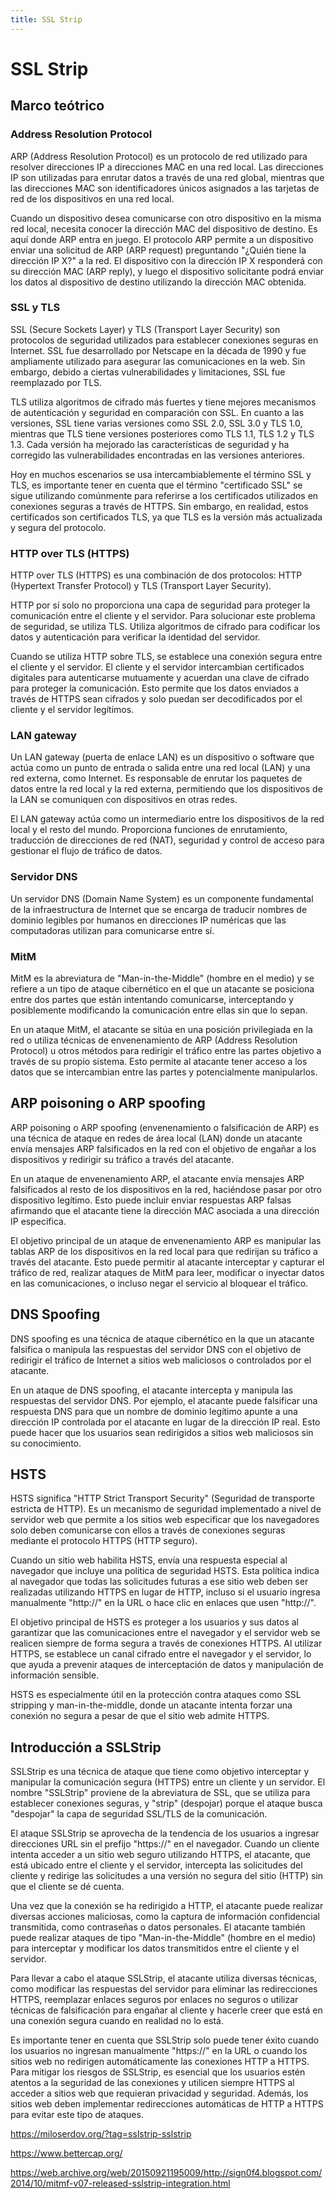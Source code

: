 ```yaml
---
title: SSL Strip
---
```


# SSL Strip

## Marco teótrico

### Address Resolution Protocol

ARP (Address Resolution Protocol) es un protocolo de red utilizado para resolver direcciones IP a direcciones MAC en una red local. Las direcciones IP son utilizadas para enrutar datos a través de una red global, mientras que las direcciones MAC son identificadores únicos asignados a las tarjetas de red de los dispositivos en una red local.

Cuando un dispositivo desea comunicarse con otro dispositivo en la misma red local, necesita conocer la dirección MAC del dispositivo de destino. Es aquí donde ARP entra en juego. El protocolo ARP permite a un dispositivo enviar una solicitud de ARP (ARP request) preguntando "¿Quién tiene la dirección IP X?" a la red. El dispositivo con la dirección IP X responderá con su dirección MAC (ARP reply), y luego el dispositivo solicitante podrá enviar los datos al dispositivo de destino utilizando la dirección MAC obtenida.


### SSL y TLS

SSL (Secure Sockets Layer) y TLS (Transport Layer Security) son protocolos de seguridad utilizados para establecer conexiones seguras en Internet. SSL fue desarrollado por Netscape en la década de 1990 y fue ampliamente utilizado para asegurar las comunicaciones en la web. Sin embargo, debido a ciertas vulnerabilidades y limitaciones, SSL fue reemplazado por TLS. 

TLS utiliza algoritmos de cifrado más fuertes y tiene mejores mecanismos de autenticación y seguridad en comparación con SSL. En cuanto a las versiones, SSL tiene varias versiones como SSL 2.0, SSL 3.0 y TLS 1.0, mientras que TLS tiene versiones posteriores como TLS 1.1, TLS 1.2 y TLS 1.3. Cada versión ha mejorado las características de seguridad y ha corregido las vulnerabilidades encontradas en las versiones anteriores.

Hoy en muchos escenarios se usa intercambiablemente el término SSL y TLS, es importante tener en cuenta que el término "certificado SSL" se sigue utilizando comúnmente para referirse a los certificados utilizados en conexiones seguras a través de HTTPS. Sin embargo, en realidad, estos certificados son certificados TLS, ya que TLS es la versión más actualizada y segura del protocolo.


### HTTP over TLS (HTTPS)

HTTP over TLS (HTTPS) es una combinación de dos protocolos: HTTP (Hypertext Transfer Protocol) y TLS (Transport Layer Security). 

HTTP por sí solo no proporciona una capa de seguridad para proteger la comunicación entre el cliente y el servidor. Para solucionar este problema de seguridad, se utiliza TLS. Utiliza algoritmos de cifrado para codificar los datos y autenticación para verificar la identidad del servidor.

Cuando se utiliza HTTP sobre TLS, se establece una conexión segura entre el cliente y el servidor. El cliente y el servidor intercambian certificados digitales para autenticarse mutuamente y acuerdan una clave de cifrado para proteger la comunicación. Esto permite que los datos enviados a través de HTTPS sean cifrados y solo puedan ser decodificados por el cliente y el servidor legítimos.


### LAN gateway

Un LAN gateway (puerta de enlace LAN) es un dispositivo o software que actúa como un punto de entrada o salida entre una red local (LAN) y una red externa, como Internet. Es responsable de enrutar los paquetes de datos entre la red local y la red externa, permitiendo que los dispositivos de la LAN se comuniquen con dispositivos en otras redes.

El LAN gateway actúa como un intermediario entre los dispositivos de la red local y el resto del mundo. Proporciona funciones de enrutamiento, traducción de direcciones de red (NAT), seguridad y control de acceso para gestionar el flujo de tráfico de datos.


### Servidor DNS

Un servidor DNS (Domain Name System) es un componente fundamental de la infraestructura de Internet que se encarga de traducir nombres de dominio legibles por humanos en direcciones IP numéricas que las computadoras utilizan para comunicarse entre sí.


### MitM

MitM es la abreviatura de "Man-in-the-Middle" (hombre en el medio) y se refiere a un tipo de ataque cibernético en el que un atacante se posiciona entre dos partes que están intentando comunicarse, interceptando y posiblemente modificando la comunicación entre ellas sin que lo sepan.

En un ataque MitM, el atacante se sitúa en una posición privilegiada en la red o utiliza técnicas de envenenamiento de ARP (Address Resolution Protocol) u otros métodos para redirigir el tráfico entre las partes objetivo a través de su propio sistema. Esto permite al atacante tener acceso a los datos que se intercambian entre las partes y potencialmente manipularlos.


## ARP poisoning o ARP spoofing 

ARP poisoning o ARP spoofing (envenenamiento o falsificación de ARP) es una técnica de ataque en redes de área local (LAN) donde un atacante envía mensajes ARP falsificados en la red con el objetivo de engañar a los dispositivos y redirigir su tráfico a través del atacante.

En un ataque de envenenamiento ARP, el atacante envía mensajes ARP falsificados al resto de los dispositivos en la red, haciéndose pasar por otro dispositivo legítimo. Esto puede incluir enviar respuestas ARP falsas afirmando que el atacante tiene la dirección MAC asociada a una dirección IP específica.

El objetivo principal de un ataque de envenenamiento ARP es manipular las tablas ARP de los dispositivos en la red local para que redirijan su tráfico a través del atacante. Esto puede permitir al atacante interceptar y capturar el tráfico de red, realizar ataques de MitM para leer, modificar o inyectar datos en las comunicaciones, o incluso negar el servicio al bloquear el tráfico.


## DNS Spoofing

DNS spoofing es una técnica de ataque cibernético en la que un atacante falsifica o manipula las respuestas del servidor DNS con el objetivo de redirigir el tráfico de Internet a sitios web maliciosos o controlados por el atacante.

En un ataque de DNS spoofing, el atacante intercepta y manipula las respuestas del servidor DNS. Por ejemplo, el atacante puede falsificar una respuesta DNS para que un nombre de dominio legítimo apunte a una dirección IP controlada por el atacante en lugar de la dirección IP real. Esto puede hacer que los usuarios sean redirigidos a sitios web maliciosos sin su conocimiento.

## HSTS

HSTS significa "HTTP Strict Transport Security" (Seguridad de transporte estricta de HTTP). Es un mecanismo de seguridad implementado a nivel de servidor web que permite a los sitios web especificar que los navegadores solo deben comunicarse con ellos a través de conexiones seguras mediante el protocolo HTTPS (HTTP seguro).

Cuando un sitio web habilita HSTS, envía una respuesta especial al navegador que incluye una política de seguridad HSTS. Esta política indica al navegador que todas las solicitudes futuras a ese sitio web deben ser realizadas utilizando HTTPS en lugar de HTTP, incluso si el usuario ingresa manualmente "http://" en la URL o hace clic en enlaces que usen "http://".

El objetivo principal de HSTS es proteger a los usuarios y sus datos al garantizar que las comunicaciones entre el navegador y el servidor web se realicen siempre de forma segura a través de conexiones HTTPS. Al utilizar HTTPS, se establece un canal cifrado entre el navegador y el servidor, lo que ayuda a prevenir ataques de interceptación de datos y manipulación de información sensible.

HSTS es especialmente útil en la protección contra ataques como SSL stripping y man-in-the-middle, donde un atacante intenta forzar una conexión no segura a pesar de que el sitio web admite HTTPS.


## Introducción a SSLStrip

SSLStrip es una técnica de ataque que tiene como objetivo interceptar y manipular la comunicación segura (HTTPS) entre un cliente y un servidor. El nombre "SSLStrip" proviene de la abreviatura de SSL, que se utiliza para establecer conexiones seguras, y "strip" (despojar) porque el ataque busca "despojar" la capa de seguridad SSL/TLS de la comunicación.

El ataque SSLStrip se aprovecha de la tendencia de los usuarios a ingresar direcciones URL sin el prefijo "https://" en el navegador. Cuando un cliente intenta acceder a un sitio web seguro utilizando HTTPS, el atacante, que está ubicado entre el cliente y el servidor, intercepta las solicitudes del cliente y redirige las solicitudes a una versión no segura del sitio (HTTP) sin que el cliente se dé cuenta.

Una vez que la conexión se ha redirigido a HTTP, el atacante puede realizar diversas acciones maliciosas, como la captura de información confidencial transmitida, como contraseñas o datos personales. El atacante también puede realizar ataques de tipo "Man-in-the-Middle" (hombre en el medio) para interceptar y modificar los datos transmitidos entre el cliente y el servidor.

Para llevar a cabo el ataque SSLStrip, el atacante utiliza diversas técnicas, como modificar las respuestas del servidor para eliminar las redirecciones HTTPS, reemplazar enlaces seguros por enlaces no seguros o utilizar técnicas de falsificación para engañar al cliente y hacerle creer que está en una conexión segura cuando en realidad no lo está.

Es importante tener en cuenta que SSLStrip solo puede tener éxito cuando los usuarios no ingresan manualmente "https://" en la URL o cuando los sitios web no redirigen automáticamente las conexiones HTTP a HTTPS. Para mitigar los riesgos de SSLStrip, es esencial que los usuarios estén atentos a la seguridad de las conexiones y utilicen siempre HTTPS al acceder a sitios web que requieran privacidad y seguridad. Además, los sitios web deben implementar redirecciones automáticas de HTTP a HTTPS para evitar este tipo de ataques.


https://miloserdov.org/?tag=sslstrip-sslstrip

https://www.bettercap.org/

https://web.archive.org/web/20150921195009/http://sign0f4.blogspot.com/2014/10/mitmf-v07-released-sslstrip-integration.html
